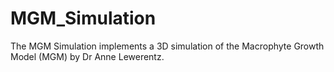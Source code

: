 # MGM_Simulation
The MGM Simulation implements a 3D simulation of the Macrophyte Growth Model (MGM) by Dr Anne Lewerentz.
